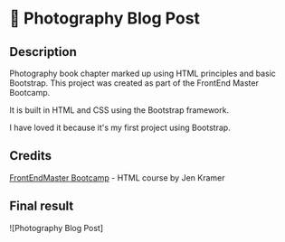 # 📸 Photography Blog Post

## Description

Photography book chapter marked up using HTML principles and basic Bootstrap. This project was created as part of the FrontEnd Master Bootcamp.

It is built in HTML and CSS using the Bootstrap framework. 

I have loved it because it's my first project using Bootstrap. 

## Credits

[FrontEndMaster Bootcamp](https://frontendmasters.com/bootcamp/) - HTML course by Jen Kramer

## Final result
![Photography Blog Post]

